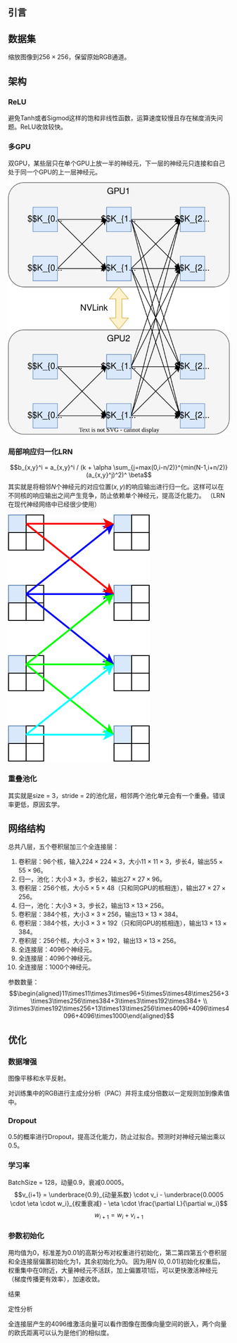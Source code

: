 ## 引言

## 数据集

缩放图像到$256 \times 256$，保留原始RGB通道。

## 架构

### ReLU

避免Tanh或者Sigmod这样的饱和非线性函数，运算速度较慢且存在梯度消失问题。ReLU收敛较快。

### 多GPU

双GPU，某些层只在单个GPU上放一半的神经元，下一层的神经元只连接和自己处于同一个GPU的上一层神经元。

![](./images/AlexNetMultiGPU.drawio.svg)

### 局部响应归一化LRN

$$b_{x,y}^i = a_{x,y}^i / (k + \alpha \sum_{j=max(0,i-n/2)}^{min(N-1,i+n/2)} (a_{x,y}^j)^2)^ \beta$$
其实就是将相邻$N$个神经元的对应位置$(x,y)$的响应输出进行归一化。这样可以在不同核的响应输出之间产生竞争，防止依赖单个神经元，提高泛化能力。
（LRN在现代神经网络中已经很少使用）

![](./images/AlexNetLRN.drawio.svg)

### 重叠池化

其实就是size = 3，stride = 2的池化层，相邻两个池化单元会有一个重叠。错误率更低，原因玄学。

## 网络结构

总共八层，五个卷积层加三个全连接层：
1. 卷积层：$96$个核，输入$224 \times 224 \times 3$，大小$11 \times 11 \times 3$，步长$4$，输出$55 \times 55 \times 96$。
2. 归一，池化：大小$3 \times 3$，步长2，输出$27 \times 27 \times 96$。
3. 卷积层：$256$个核，大小$5 \times 5 \times 48$（只和同GPU的核相连），输出$27 \times 27 \times 256$。
4. 归一，池化：大小$3 \times 3$，步长2，输出$13 \times 13 \times 256$。
5. 卷积层：$384$个核，大小$3 \times 3 \times 256$，输出$13 \times 13 \times 384$。
6. 卷积层：$384$个核，大小$3 \times 3 \times 192$（只和同GPU的核相连），输出$13 \times 13 \times 384$。
7. 卷积层：$256$个核，大小$3 \times 3 \times 192$，输出$13 \times 13 \times 256$。
8. 全连接层：$4096$个神经元。
9. 全连接层：$4096$个神经元。
10. 全连接层：$1000$个神经元。

参数数量：$$\begin{aligned}11\times11\times3\times96+5\times5\times48\times256+3\times3\times256\times384+3\times3\times192\times384+ \\ 3\times3\times192\times256+13\times13\times256\times4096+4096\times4096+4096\times1000\end{aligned}$$
## 优化

### 数据增强

图像平移和水平反射。

对训练集中的RGB进行主成分分析（PAC）并将主成分倍数以一定规则加到像素值中。

### Dropout

0.5的概率进行Dropout，提高泛化能力，防止过拟合。预测时对神经元输出乘以0.5。

### 学习率

BatchSize = 128，动量0.9，衰减0.0005。
$$v_{i+1} = \underbrace{0.9}_{动量系数} \cdot v_i - \underbrace{0.0005 \cdot \eta \cdot w_i}_{权重衰减} - \eta \cdot \frac{\partial L}{\partial w_i}$$
$$w_{i+1} = w_i + v_{i+1}$$

### 参数初始化

用均值为0，标准差为0.01的高斯分布对权重进行初始化，第二第四第五个卷积层和全连接层偏置初始化为1，其余初始化为0。
因为用$N~(0,0.01)$初始化权重后，权重集中在0附近，大量神经元不活跃，加上偏置项1后，可以更快激活神经元（梯度传播更有效率），加速收敛。

结果

定性分析

全连接层产生的4096维激活向量可以看作图像在图像向量空间的嵌入，两个向量的欧氏距离可以认为是他们的相似度。
